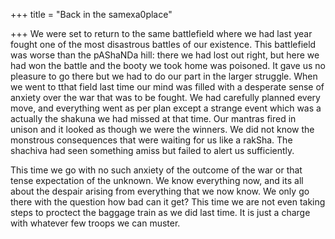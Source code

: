 +++
title = "Back in the samexa0place"

+++
We were set to return to the same battlefield where we had last year
fought one of the most disastrous battles of our existence. This
battlefield was worse than the pAShaNDa hill: there we had lost out
right, but here we had won the battle and the booty we took home was
poisoned. It gave us no pleasure to go there but we had to do our part
in the larger struggle. When we went to tthat field last time our mind
was filled with a desperate sense of anxiety over the war that was to be
fought. We had carefully planned every move, and everything went as per
plan except a strange event which was a actually the shakuna we had
missed at that time. Our mantras fired in unison and it looked as though
we were the winners. We did not know the monstrous consequences that
were waiting for us like a rakSha. The shachiva had seen something amiss
but failed to alert us sufficiently.

This time we go with no such anxiety of the outcome of the war or that
tense expectation of the unknown. We know everything now, and its all
about the despair arising from everything that we now know. We only go
there with the question how bad can it get? This time we are not even
taking steps to proctect the baggage train as we did last time. It is
just a charge with whatever few troops we can muster.
